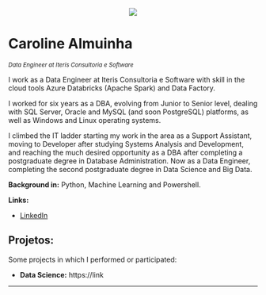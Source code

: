 <p align="center">
  <img src="main-image-python-1.jpg" >
</p>

# Caroline Almuinha
<sub>*Data Engineer at Iteris Consultoria e Software*</sub>

I work as a Data Engineer at Iteris Consultoria e Software with skill in the cloud tools Azure Databricks (Apache Spark) and Data Factory.

I worked for six years as a DBA, evolving from Junior to Senior level, dealing with SQL Server, Oracle and MySQL (and soon PostgreSQL) platforms, as well as Windows and Linux operating systems.

I climbed the IT ladder starting my work in the area as a Support Assistant, moving to Developer after studying Systems Analysis and Development, and reaching the much desired opportunity as a DBA after completing a postgraduate degree in Database Administration.
Now as a Data Engineer, completing the second postgraduate degree in Data Science and Big Data.

**Background in:** Python, Machine Learning and Powershell.

**Links:**
* [LinkedIn](https://www.linkedin.com/in/carolinealmuinha)

## Projetos:
Some projects in which I performed or participated:

* **Data Science:** https://link

---

